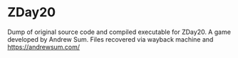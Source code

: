 # ZDay20
Dump of original source code and compiled executable for ZDay20.  A game developed by Andrew Sum.  Files recovered via wayback machine and https://andrewsum.com/
